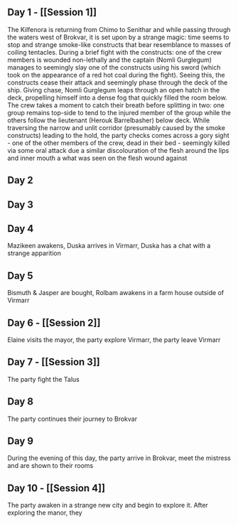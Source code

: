 ## Day 1 - [[Session 1]]
The Kilfenora is returning from Chimo to Senithar and while passing through the waters west of Brokvar, it is set upon by a strange magic: time seems to stop and strange smoke-like constructs that bear resemblance to masses of coiling tentacles. During a brief fight with the constructs: one of the crew members is wounded non-lethally and the captain (Nomli Gurglegum) manages to seemingly slay one of the constructs using his sword (which took on the appearance of a red hot coal during the fight). Seeing this, the constructs cease their attack and seemingly phase through the deck of the ship. Giving chase, Nomli Gurglegum leaps through an open hatch in the deck, propelling himself into a dense fog that quickly filled the room below. The crew takes a moment to catch their breath before splitting in two: one group remains top-side to tend to the injured member of the group while the others follow the lieutenant (Herouk Barrelbasher) below deck. While traversing the narrow and unlit corridor (presumably caused by the smoke constructs) leading to the hold, the party checks comes across a gory sight - one of the other members of the crew, dead in their bed - seemingly killed via some oral attack due a similar discolouration of the flesh around the lips and inner mouth a what was seen on the flesh wound against 
## Day 2
## Day 3
## Day 4
Mazikeen awakens, Duska arrives in Virmarr, Duska has a chat with a strange apparition 
## Day 5
Bismuth & Jasper are bought, Rolbam awakens in a farm house outside of Virmarr
## Day 6 - [[Session 2]]
Elaine visits the mayor, the party explore Virmarr, the party leave Virmarr
## Day 7 - [[Session 3]]
The party fight the Talus
## Day 8
The party continues their journey to Brokvar
## Day 9 
During the evening of this day, the party arrive in Brokvar, meet the mistress and are shown to their rooms
## Day 10 - [[Session 4]]
The party awaken in a strange new city and begin to explore it. After exploring the manor, they 
